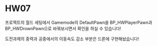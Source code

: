 # HW07

프로젝트의 월드 세팅에서 Gamemode의 DefaultPawn을 BP_HWPlayerPawn과 BP_HWDrownPawn으로 바꿔보시면서 확인을 하실 수 있습니다!

도전과제의 중력과 공중에서의 이동속도 감소 부분은 드론에 구현해놨습니다!
